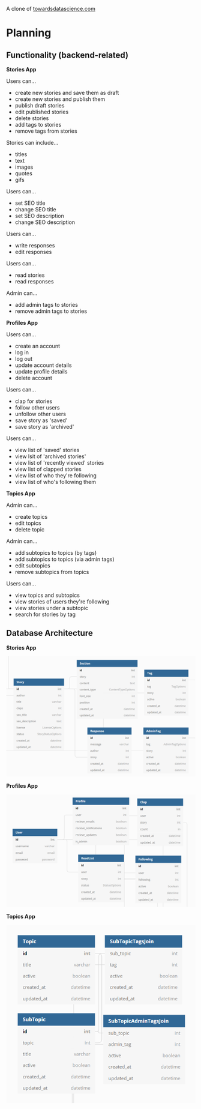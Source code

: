 A clone of [towardsdatascience.com](https://towardsdatascience.com/)

# Planning

## Functionality (backend-related)
<strong>Stories App</strong>

Users can...
- create new stories and save them as draft
- create new stories and publish them
- publish draft stories
- edit published stories
- delete stories
- add tags to stories
- remove tags from stories

Stories can include...
- titles
- text
- images
- quotes
- gifs

Users can...
- set SEO title
- change SEO title
- set SEO description
- change SEO description

Users can...
- write responses
- edit responses

Users can...
- read stories
- read responses

Admin can...
- add admin tags to stories
- remove admin tags to stories

<strong>Profiles App</strong>

Users can...
- create an account
- log in
- log out
- update account details
- update profile details
- delete account

Users can...
- clap for stories 
- follow other users
- unfollow other users
- save story as 'saved'
- save story as 'archived'

Users can...
- view list of 'saved' stories
- view lsit of 'archived stories'
- view list of 'recently viewed' stories
- view list of clapped stories
- view list of who they're following
- view list of who's following them

<strong>Topics App</strong>

Admin can...
- create topics
- edit topics
- delete topic

Admin can...
- add subtopics to topics (by tags)
- add subtopics to topics (via admin tags)
- edit subtopics
- remove subtopics from topics

Users can...
- view topics and subtopics
- view stories of users they're following
- view stories under a subtopic
- search for stories by tag


## Database Architecture
<strong>Stories App</strong>

![Stories App](readme_assets/stories_app.PNG)

<strong>Profiles App</strong>

![Profiles App](readme_assets/profiles_app.PNG)

<strong>Topics App</strong>

![Topics App](readme_assets/topics_app.PNG)

